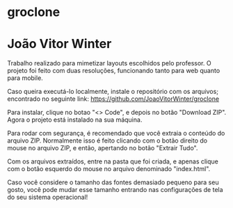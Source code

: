 # groclone

# João Vitor Winter

Trabalho realizado para mimetizar layouts escolhidos pelo professor. O projeto foi feito com duas resoluções, funcionando tanto para web quanto para mobile.

Caso queira executá-lo localmente, instale o repositório com os arquivos; encontrado no seguinte link: https://github.com/JoaoVitorWinter/groclone

Para instalar, clique no botao "<> Code", e depois no botão "Download ZIP". Agora o projeto está instalado na sua máquina.

Para rodar com segurança, é recomendado que você extraia o conteúdo do arquivo ZIP. Normalmente isso é feito clicando com o botão direito do mouse no arquivo ZIP, e então, apertando no botão "Extrair Tudo".

Com os arquivos extraídos, entre na pasta que foi criada, e apenas clique com o botão esquerdo do mouse no arquivo denominado "index.html".

Caso você considere o tamanho das fontes demasiado pequeno para seu gosto, você pode mudar esse tamanho entrando nas configurações de tela do seu sistema operacional!